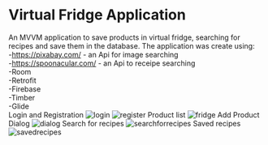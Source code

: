 # Virtual Fridge Application
An MVVM application to save products in virtual fridge, searching for recipes and save them in the database.
The application was create using:
<br/>-https://pixabay.com/ - an Api for image searching
<br/>-https://spoonacular.com/ - an Api to receipe searching
<br/>-Room
<br/>-Retrofit
<br/>-Firebase
<br/>-Timber
<br/>-Glide
<br/>
Login and Registration
![login](https://user-images.githubusercontent.com/85635492/141696886-7ef8beed-594f-463a-adda-a9e82edf4467.jpg)
![register](https://user-images.githubusercontent.com/85635492/141696887-a67a7eb8-6963-4dc0-af35-6e0443082128.jpg)
Product list
![fridge](https://user-images.githubusercontent.com/85635492/141696885-4790835b-27c5-4ad2-8892-d0882303c366.jpg)
Add Product Dialog
![dialog](https://user-images.githubusercontent.com/85635492/141696883-21da6b81-b1cc-42b5-8852-a2d1f238970b.jpg)
Search for recipes
![searchforrecipes](https://user-images.githubusercontent.com/85635492/141696890-0f43c791-fa7e-48df-a13e-8df4cdbef19b.jpg)
Saved recipes
![savedrecipes](https://user-images.githubusercontent.com/85635492/141696889-0b4cca8a-e835-443f-bc2e-72dca9212214.jpg)

